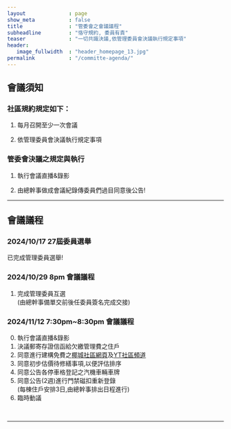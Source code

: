 ```yaml
---
layout              : page
show_meta           : false
title               : "管委會之會議議程"
subheadline         : "恪守規約, 委員有責"
teaser              : "一切共識決議,依管理委員會決議執行規定事項"
header:
   image_fullwidth  : "header_homepage_13.jpg"
permalink           : "/committe-agenda/"
---
```


## 會議須知

### 社區規約規定如下：

1. 每月召開至少一次會議

2. 依管理委員會決議執行規定事項

### 管委會決議之規定與執行

1. 執行會議直播&錄影

2. 由總幹事做成會議紀錄傳委員們過目同意後公告!


---
## 會議議程

### 2024/10/17 27屆委員選舉
已完成管理委員選舉!<br>

### 2024/10/29 8pm 會議議程
1. 完成管理委員互選<br/> (由總幹事備單交前後任委員簽名完成交接)<br/>

### 2024/11/12 7:30pm~8:30pm  會議議程
0. 執行會議直播&錄影<br/>
1. 決議郵寄存證信函給欠繳管理費之住戶<br/>
2. 同意進行建構免費之<a href="http://github.com/coconutcity30050">椰城社區網頁</a>及<a href="https://studio.youtube.com/channel/UCWDGBuGMQvoysG398_kcrhw/videos/upload?filter=%5B%5D&sort=%7B%22columnType%22%3A%22date%22%2C%22sortOrder%22%3A%22DESCENDING%22%7D">YT社區頻道</a><br/>
3. 同意初步估價待修繕事項,以便評估排序<br/>
4. 同意公告各停車格登記之汽機車輛車牌<br/>
5. 同意公告(2週)進行門禁磁扣重新登錄<br/> (每棟住戶安排3日,由總幹事排出日程進行)<br/>
6. 臨時動議 
<br/>

---




